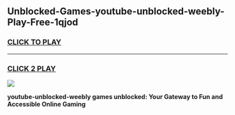
## Unblocked-Games-youtube-unblocked-weebly-Play-Free-1qjod
<h3>
<a href="https://premium76.site?title=youtube-unblocked-weebly&ref=18A1">CLICK TO PLAY</a></h3>
<hr>

<h3>
<a href="https://premium76.site?title=youtube-unblocked-weebly&ref=18A1">CLICK 2 PLAY</a>
  
</h3>

<a href="https://premium76.site?title=youtube-unblocked-weebly&ref=18A1"><img src="https://clearcache.store/games.png"></a>


**youtube-unblocked-weebly games unblocked: Your Gateway to Fun and Accessible Online Gaming**
